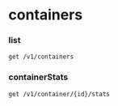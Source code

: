 # containers
### list
```shell
get /v1/containers
```
### containerStats
```shell
get /v1/container/{id}/stats
```